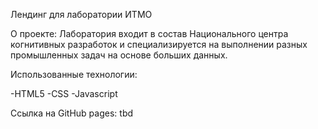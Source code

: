 Лендинг для лаборатории ИТМО

О проекте: Лаборатория входит в состав Национального центра когнитивных разработок и специализируется на выполнении разных промышленных задач на основе больших данных. 

Использованные технологии:

-HTML5 -CSS -Javascript

Ссылка на GitHub pages: tbd
